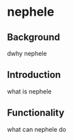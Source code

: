 # nephele

## Background

dwhy nephele

## Introduction

what is nephele

## Functionality

what can nephele do
